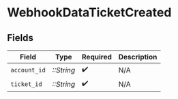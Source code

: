 # WebhookDataTicketCreated


## Fields

| Field              | Type               | Required           | Description        |
| ------------------ | ------------------ | ------------------ | ------------------ |
| `account_id`       | *::String*         | :heavy_check_mark: | N/A                |
| `ticket_id`        | *::String*         | :heavy_check_mark: | N/A                |